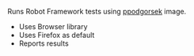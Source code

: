 Runs Robot Framework tests using [ppodgorsek](https://github.com/ppodgorsek/docker-robot-framework) image.
 - Uses Browser library
 - Uses Firefox as default
 - Reports results 
